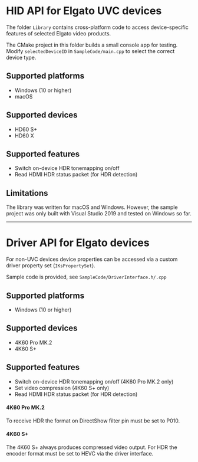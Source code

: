HID API for Elgato UVC devices
==============================

The folder `Library` contains cross-platform code to access device-specific features of selected Elgato 
video products.

The CMake project in this folder builds a small console app for testing.
Modify `selectedDeviceID` in `SampleCode/main.cpp` to select the correct device type.

Supported platforms
-------------------
* Windows (10 or higher)
* macOS

Supported devices
-----------------
* HD60 S+
* HD60 X

Supported features
-----------------
* Switch on-device HDR tonemapping on/off
* Read HDMI HDR status packet (for HDR detection)

Limitations
-----------

The library was written for macOS and Windows.
However, the sample project was only built with Visual Studio 2019 and tested on Windows so far.

--------------------------------------------------------------------------------

Driver API for Elgato devices
=============================

For non-UVC devices device properties can be accessed via a custom driver property set (`IKsPropertySet`).

Sample code is provided, see `SampleCode/DriverInterface.h/.cpp`

Supported platforms
-------------------
* Windows (10 or higher)

Supported devices
-----------------
* 4K60 Pro MK.2
* 4K60 S+

Supported features
------------------
* Switch on-device HDR tonemapping on/off (4K60 Pro MK.2 only)
* Set video compression (4K60 S+ only)
* Read HDMI HDR status packet (for HDR detection)

#### 4K60 Pro MK.2    

To receive HDR the format on DirectShow filter pin must be set to P010.

#### 4K60 S+ 

The 4K60 S+ always produces compressed video output. 
For HDR the encoder format must be set to HEVC via the driver interface.


